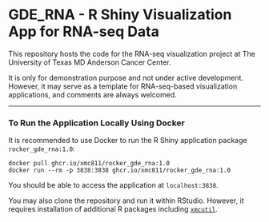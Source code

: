 # GDE_RNA - R Shiny Visualization App for RNA-seq Data

This repository hosts the code for the RNA-seq visualization project at The University of Texas MD Anderson Cancer Center. 

It is only for demonstration purpose and not under active development. However, it may serve as a template for RNA-seq-based visualization applications, and comments are always welcomed.

---

### To Run the Application Locally Using Docker

It is recommended to use Docker to run the R Shiny application package `rocker_gde_rna:1.0`:

```
docker pull ghcr.io/xmc811/rocker_gde_rna:1.0
docker run --rm -p 3838:3838 ghcr.io/xmc811/rocker_gde_rna:1.0
```

You should be able to access the application at `localhost:3838`.

You may also clone the repository and run it within RStudio. However, it requires installation of additional R packages including [`xmcutil`](https://github.com/xmc811/xmcutil).
